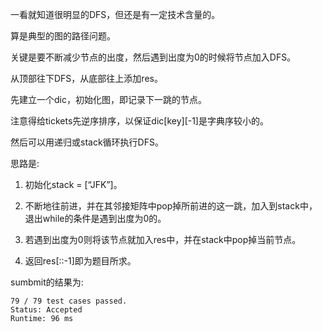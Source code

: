 一看就知道很明显的DFS，但还是有一定技术含量的。

算是典型的图的路径问题。

关键是要不断减少节点的出度，然后遇到出度为0的时候将节点加入DFS。

从顶部往下DFS，从底部往上添加res。

先建立一个dic，初始化图，即记录下一跳的节点。

注意得给tickets先逆序排序，以保证dic[key][-1]是字典序较小的。

然后可以用递归或stack循环执行DFS。

思路是:

1. 初始化stack = [“JFK”]。

2. 不断地往前进，并在其邻接矩阵中pop掉所前进的这一跳，加入到stack中，
退出while的条件是遇到出度为0的。

3. 若遇到出度为0则将该节点就加入res中，并在stack中pop掉当前节点。

4. 返回res[::-1]即为题目所求。

sumbmit的结果为:
```
79 / 79 test cases passed.
Status: Accepted
Runtime: 96 ms
```
